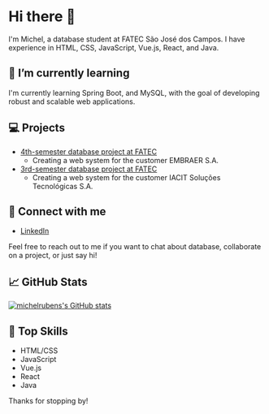 # Hi there 👋

I'm Michel, a database student at FATEC São José dos Campos. I have experience in HTML, CSS, JavaScript, Vue.js, React, and Java.

## 🌱 I’m currently learning

I'm currently learning Spring Boot, and MySQL, with the goal of developing robust and scalable web applications.

## 💻 Projects

- [4th-semester database project at FATEC](https://github.com/GroupHextech/HEXTECH-API4sem)
  -  Creating a web system for the customer EMBRAER S.A.
- [3rd-semester database project at FATEC](https://github.com/GroupHextech/HEXTECH-API3sem)
  -  Creating a web system for the customer IACIT Soluções Tecnológicas S.A.
<!--
- [Project 2](link to project): short description of project
- [Project 3](link to project): short description of project
-->

## 🤝 Connect with me

- [LinkedIn](https://linkedin.com/in/michelrubens)

Feel free to reach out to me if you want to chat about database, collaborate on a project, or just say hi!

## 📈 GitHub Stats

[![michelrubens's GitHub stats](https://github-readme-stats.vercel.app/api?username=michelrubens&show_icons=true&theme=radical)](https://github.com/anuraghazra/github-readme-stats)

## 🌟 Top Skills

- HTML/CSS
- JavaScript
- Vue.js
- React
- Java

Thanks for stopping by!
